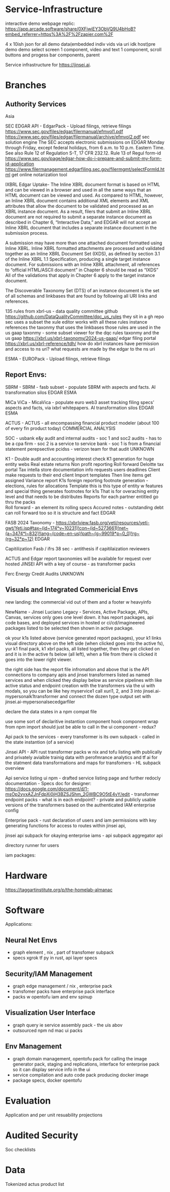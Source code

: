 # Service-Infrastructure

interactive demo webpage replic: https://app.arcade.software/share/0XFiwiEY3ObVQ9U4bHoB?embed_referrer=https%3A%2F%2Fzapier.com%2F

4 x 10ish json for all demo data(embedded indiv vids via uri idk host)pre demo demo select screen 1 component, video and text 1 component, scroll buttons and progess bar components, parent

Service infrastructure for  https://jinsei.ai.

# Branches

## Authority Services

Asia

SEC EDGAR API - EdgarPack - Upload filings, retrieve filings
https://www.sec.gov/files/edgar/filermanual/efmvol1.pdf
https://www.sec.gov/files/edgar/filermanual/archive/efmvol2.pdf
sec solution engine
The SEC accepts electronic submissions on EDGAR Monday through Friday, except federal holidays, from 6 a.m. to 10 p.m. Eastern Time. See also Rule 12 of Regulation S-T, 17 CFR 232.12. Rule 13 of Regul
form-id 
https://www.sec.gov/page/edgar-how-do-i-prepare-and-submit-my-form-id-application
 https://www.filermanagement.edgarfiling.sec.gov/filermgmt/selectFormId.html
get online notarization tool

IXBRL Edgar Uptake- The Inline XBRL document format is based on HTML and can be viewed in a browser and used in all the same ways that an HTML document can be viewed and used. As compared to HTML, however, an Inline XBRL document contains additional XML elements and XML attributes that allow the document to be validated and processed as an XBRL instance document. As a result, filers that submit an Inline XBRL document are not required to submit a separate instance document as described in Chapter 6, “Interactive Data,” and EDGAR will not accept an Inline XBRL document that includes a separate instance document in the submission process.

A submission may have more than one attached document formatted using Inline XBRL. Inline XBRL formatted attachments are processed and validated together as an Inline XBRL Document Set (IXDS), as defined by section 3.1 of the Inline XBRL 1.1 Specification, producing a single target instance document. For submissions with an Inline XBRL attachment, all references to “official HTML/ASCII document” in Chapter 6 should be read as “IXDS” All of the validations that apply in Chapter 6 apply to the target instance document.

The Discoverable Taxonomy Set (DTS) of an instance document is the set of all schemas and linkbases that are found by following all URI links and references.

135 rules from xbrl-us  - data quality committee github https://github.com/DataQualityCommittee/dqc_us_rules
they sit in a gh repo sec uses a subset 
the xule editor works with all these rules 
instance references the taxonmy that uses the linkbases 
those rules are used in the us gaap taxonmy - some subset 
viewer for the dqc rules taxonmy and the us gaap https://xbrl.us/xbrl-taxonomy/2024-us-gaap/
edgar filing portal 
https://xbrl.us/xbrl-reference/tdh/
how do xbrl instances have permission and access to ns uri? what requests are made by the edgar to the ns uri

ESMA - EUROPack - Upload filings, retrieve filings

## Report Envs:

SBRM - SBRM - fasb subset - populate SBRM with aspects and facts. AI transformation silos
EDGAR ESMA

MiCa ViCa  - MicaVica - populate euro web3 asset tracking filing specs' aspects and facts, via ixbrl whitepapers. AI transformation silos 
EDGAR ESMA

ACTUS - ACTUS - all encompassing financial product modeler (about 100 of every fin product today)
COMMERCIAL ANALYSIS 

SOC - usbank e&y audit and internal audits - soc 1 and soc2 audits - has to be a cpa firm - soc 2 is a service to service bank - soc 1 is from a financial statement perepsective 
pcidss - verizon team for that audit 
UNKNOWN

K1 - Double audit and accounting interest check 
K1 generation for huge entity webs
Real estate returns 
Non profit reporting 
Roll forward 
Deloitte tax portal 
Tax intella store documentation info requests users deadlines 
Client make requests to their end client 
Import templates 
Then line items get assigned 
Variance report 
K1s foreign reporting footnote generation - elections, rules for allocations
Template this is this type of entity w features and special thing generates footnotes for k1s 
That is for overaching entity level and that needs to be distributes 
Reports for each partner entitled go thru the packs  
Roll forward - an element its rolling specs 
Accured notes - outstanding debt can roll forward too so it is structure and fact 
EDGAR


FASB 2024 Taxonomy - https://xbrlview.fasb.org/yeti/resources/yeti-gwt/Yeti.jsp#tax~(id~174*v~10231)!con~(id~5273661)!net~(a~3474*l~832)!lang~(code~en-us)!path~(g~99019*p~0_0)!rg~(rg~32*p~12)
EDGAR

Capitilization Fasb / ifrs 38 sec - antithesis if capitilaization reviewers

ACTUS and Edgar report taxonomies will be available for request over hosted JINSEI API with a key of course - as transformer packs

Ferc Energy Credit Audits
UNKNOWN

## Visuals and Integrated Commericial Envs 

new landing: the commercial vid out of them and a footer w heavyinfo 

NewName - Jinsei Luciano Legacy -  Services, Active Package, APIs, Canvas, services only goes one level down. it has report packages, api code bases, and deployed services in hosted or ci/cd/imagineered packages listed to be selected then shown in active package. 

ok your k1s listed above (service generated report packages), your k1 links visual directory above on the left side (when clicked goes into the active fs), yur k1 final pack, k1 xbrl packs, all listed together, then they get clicked on and it is in the active fs below (all left), when a file from there is clicked it goes into the lower right viewer. 

the right side has the report file infromation and above that is the API connections to company apis and jinsei transformers listed as named services and when clicked they display below as service pipelines with like active status and endpoint creation with the transformers via the ui with modals, so you can be like hey myservice1 call xuri1, 2, and 3 into jinsei.ai-mypersonalk1transformer and connect the dozen type output set with jinsei.ai-mypersonalsecedgarfiler 

declare the data states in a npm compat file

use some sort of declaritive instantion component hook component wrap from npm import should just be able to call in the ui component - redux? 

Api pack to the services - every transformer is its own subpack - called in the state instantion (of a service)

Jinsei API - API rust transformer packs w nix and tofu listing with publically and privately avialble trainig data with perofmrance analytics and tf ai for the statment data transformations and maps for transfomers - HL subpack overview

Api service listing ui npm - drafted service listing page and further redocly documentation - Specs doc for designer: https://docs.google.com/document/d/1-msOp2yvxAZJnFdpXi0jH3BZSJShm_2GWBC9O5tE4vY/edit - transformer endpoint packs - what is in each endpoint? - private and publicly usable versions of the transformers based on the authenticated IAM enterprise config

Enterprise pack - rust declaration of users and iam permissions with key generating functions for access to routes within jinsei api, 

jinsei api subpack for okaying enterprise iams - api subpack aggregator api 

directory runner for users

iam packages: 

# Hardware

https://taggartinstitute.org/p/the-homelab-almanac

# Software

Applications:

## Neural Net Envs
 - graph element , nix , part of transfomer subpack
- specs xgrok tf py in rust, api layer specs

## Security/IAM Management 
- graph edge management / nix , enterprise pack
- transfomer packs have enterprise pack interface
- packs w opentofu iam and env spinup

## Visualization User Interface
- graph query ie service assembly pack - the uis abov
- outsourced npm nd mac ui packs

## Env Management
- graph domain management, opentofu pack for calling the image generator pack, staging and replications, interface for enterprise pack so it can display service info in the ui
- service compilation and auto code pack producing docker image
- package specs, docker opentofu 

# Evaluation

Application and per unit resuability projections

# Audited Security

Soc checklists

# Data

Tokenized actus product list

